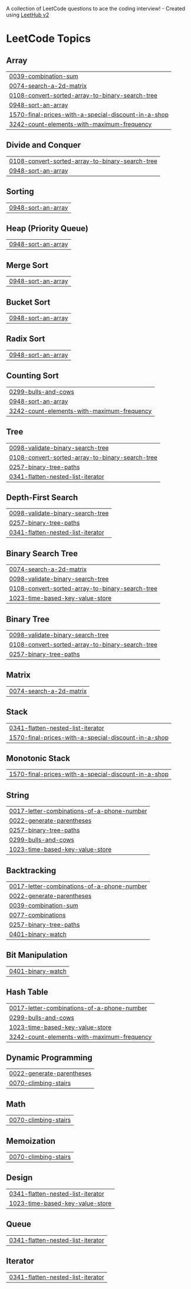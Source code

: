 A collection of LeetCode questions to ace the coding interview! - Created using [LeetHub v2](https://github.com/arunbhardwaj/LeetHub-2.0)
<!---LeetCode Topics Start-->
# LeetCode Topics
## Array
|  |
| ------- |
| [0039-combination-sum](https://github.com/Saydaliyev-Elmurod/leetcode75/tree/master/0039-combination-sum) |
| [0074-search-a-2d-matrix](https://github.com/Saydaliyev-Elmurod/leetcode75/tree/master/0074-search-a-2d-matrix) |
| [0108-convert-sorted-array-to-binary-search-tree](https://github.com/Saydaliyev-Elmurod/leetcode75/tree/master/0108-convert-sorted-array-to-binary-search-tree) |
| [0948-sort-an-array](https://github.com/Saydaliyev-Elmurod/leetcode75/tree/master/0948-sort-an-array) |
| [1570-final-prices-with-a-special-discount-in-a-shop](https://github.com/Saydaliyev-Elmurod/leetcode75/tree/master/1570-final-prices-with-a-special-discount-in-a-shop) |
| [3242-count-elements-with-maximum-frequency](https://github.com/Saydaliyev-Elmurod/leetcode75/tree/master/3242-count-elements-with-maximum-frequency) |
## Divide and Conquer
|  |
| ------- |
| [0108-convert-sorted-array-to-binary-search-tree](https://github.com/Saydaliyev-Elmurod/leetcode75/tree/master/0108-convert-sorted-array-to-binary-search-tree) |
| [0948-sort-an-array](https://github.com/Saydaliyev-Elmurod/leetcode75/tree/master/0948-sort-an-array) |
## Sorting
|  |
| ------- |
| [0948-sort-an-array](https://github.com/Saydaliyev-Elmurod/leetcode75/tree/master/0948-sort-an-array) |
## Heap (Priority Queue)
|  |
| ------- |
| [0948-sort-an-array](https://github.com/Saydaliyev-Elmurod/leetcode75/tree/master/0948-sort-an-array) |
## Merge Sort
|  |
| ------- |
| [0948-sort-an-array](https://github.com/Saydaliyev-Elmurod/leetcode75/tree/master/0948-sort-an-array) |
## Bucket Sort
|  |
| ------- |
| [0948-sort-an-array](https://github.com/Saydaliyev-Elmurod/leetcode75/tree/master/0948-sort-an-array) |
## Radix Sort
|  |
| ------- |
| [0948-sort-an-array](https://github.com/Saydaliyev-Elmurod/leetcode75/tree/master/0948-sort-an-array) |
## Counting Sort
|  |
| ------- |
| [0299-bulls-and-cows](https://github.com/Saydaliyev-Elmurod/leetcode75/tree/master/0299-bulls-and-cows) |
| [0948-sort-an-array](https://github.com/Saydaliyev-Elmurod/leetcode75/tree/master/0948-sort-an-array) |
| [3242-count-elements-with-maximum-frequency](https://github.com/Saydaliyev-Elmurod/leetcode75/tree/master/3242-count-elements-with-maximum-frequency) |
## Tree
|  |
| ------- |
| [0098-validate-binary-search-tree](https://github.com/Saydaliyev-Elmurod/leetcode75/tree/master/0098-validate-binary-search-tree) |
| [0108-convert-sorted-array-to-binary-search-tree](https://github.com/Saydaliyev-Elmurod/leetcode75/tree/master/0108-convert-sorted-array-to-binary-search-tree) |
| [0257-binary-tree-paths](https://github.com/Saydaliyev-Elmurod/leetcode75/tree/master/0257-binary-tree-paths) |
| [0341-flatten-nested-list-iterator](https://github.com/Saydaliyev-Elmurod/leetcode75/tree/master/0341-flatten-nested-list-iterator) |
## Depth-First Search
|  |
| ------- |
| [0098-validate-binary-search-tree](https://github.com/Saydaliyev-Elmurod/leetcode75/tree/master/0098-validate-binary-search-tree) |
| [0257-binary-tree-paths](https://github.com/Saydaliyev-Elmurod/leetcode75/tree/master/0257-binary-tree-paths) |
| [0341-flatten-nested-list-iterator](https://github.com/Saydaliyev-Elmurod/leetcode75/tree/master/0341-flatten-nested-list-iterator) |
## Binary Search Tree
|  |
| ------- |
| [0074-search-a-2d-matrix](https://github.com/Saydaliyev-Elmurod/leetcode75/tree/master/0074-search-a-2d-matrix) |
| [0098-validate-binary-search-tree](https://github.com/Saydaliyev-Elmurod/leetcode75/tree/master/0098-validate-binary-search-tree) |
| [0108-convert-sorted-array-to-binary-search-tree](https://github.com/Saydaliyev-Elmurod/leetcode75/tree/master/0108-convert-sorted-array-to-binary-search-tree) |
| [1023-time-based-key-value-store](https://github.com/Saydaliyev-Elmurod/leetcode75/tree/master/1023-time-based-key-value-store) |
## Binary Tree
|  |
| ------- |
| [0098-validate-binary-search-tree](https://github.com/Saydaliyev-Elmurod/leetcode75/tree/master/0098-validate-binary-search-tree) |
| [0108-convert-sorted-array-to-binary-search-tree](https://github.com/Saydaliyev-Elmurod/leetcode75/tree/master/0108-convert-sorted-array-to-binary-search-tree) |
| [0257-binary-tree-paths](https://github.com/Saydaliyev-Elmurod/leetcode75/tree/master/0257-binary-tree-paths) |
## Matrix
|  |
| ------- |
| [0074-search-a-2d-matrix](https://github.com/Saydaliyev-Elmurod/leetcode75/tree/master/0074-search-a-2d-matrix) |
## Stack
|  |
| ------- |
| [0341-flatten-nested-list-iterator](https://github.com/Saydaliyev-Elmurod/leetcode75/tree/master/0341-flatten-nested-list-iterator) |
| [1570-final-prices-with-a-special-discount-in-a-shop](https://github.com/Saydaliyev-Elmurod/leetcode75/tree/master/1570-final-prices-with-a-special-discount-in-a-shop) |
## Monotonic Stack
|  |
| ------- |
| [1570-final-prices-with-a-special-discount-in-a-shop](https://github.com/Saydaliyev-Elmurod/leetcode75/tree/master/1570-final-prices-with-a-special-discount-in-a-shop) |
## String
|  |
| ------- |
| [0017-letter-combinations-of-a-phone-number](https://github.com/Saydaliyev-Elmurod/leetcode75/tree/master/0017-letter-combinations-of-a-phone-number) |
| [0022-generate-parentheses](https://github.com/Saydaliyev-Elmurod/leetcode75/tree/master/0022-generate-parentheses) |
| [0257-binary-tree-paths](https://github.com/Saydaliyev-Elmurod/leetcode75/tree/master/0257-binary-tree-paths) |
| [0299-bulls-and-cows](https://github.com/Saydaliyev-Elmurod/leetcode75/tree/master/0299-bulls-and-cows) |
| [1023-time-based-key-value-store](https://github.com/Saydaliyev-Elmurod/leetcode75/tree/master/1023-time-based-key-value-store) |
## Backtracking
|  |
| ------- |
| [0017-letter-combinations-of-a-phone-number](https://github.com/Saydaliyev-Elmurod/leetcode75/tree/master/0017-letter-combinations-of-a-phone-number) |
| [0022-generate-parentheses](https://github.com/Saydaliyev-Elmurod/leetcode75/tree/master/0022-generate-parentheses) |
| [0039-combination-sum](https://github.com/Saydaliyev-Elmurod/leetcode75/tree/master/0039-combination-sum) |
| [0077-combinations](https://github.com/Saydaliyev-Elmurod/leetcode75/tree/master/0077-combinations) |
| [0257-binary-tree-paths](https://github.com/Saydaliyev-Elmurod/leetcode75/tree/master/0257-binary-tree-paths) |
| [0401-binary-watch](https://github.com/Saydaliyev-Elmurod/leetcode75/tree/master/0401-binary-watch) |
## Bit Manipulation
|  |
| ------- |
| [0401-binary-watch](https://github.com/Saydaliyev-Elmurod/leetcode75/tree/master/0401-binary-watch) |
## Hash Table
|  |
| ------- |
| [0017-letter-combinations-of-a-phone-number](https://github.com/Saydaliyev-Elmurod/leetcode75/tree/master/0017-letter-combinations-of-a-phone-number) |
| [0299-bulls-and-cows](https://github.com/Saydaliyev-Elmurod/leetcode75/tree/master/0299-bulls-and-cows) |
| [1023-time-based-key-value-store](https://github.com/Saydaliyev-Elmurod/leetcode75/tree/master/1023-time-based-key-value-store) |
| [3242-count-elements-with-maximum-frequency](https://github.com/Saydaliyev-Elmurod/leetcode75/tree/master/3242-count-elements-with-maximum-frequency) |
## Dynamic Programming
|  |
| ------- |
| [0022-generate-parentheses](https://github.com/Saydaliyev-Elmurod/leetcode75/tree/master/0022-generate-parentheses) |
| [0070-climbing-stairs](https://github.com/Saydaliyev-Elmurod/leetcode75/tree/master/0070-climbing-stairs) |
## Math
|  |
| ------- |
| [0070-climbing-stairs](https://github.com/Saydaliyev-Elmurod/leetcode75/tree/master/0070-climbing-stairs) |
## Memoization
|  |
| ------- |
| [0070-climbing-stairs](https://github.com/Saydaliyev-Elmurod/leetcode75/tree/master/0070-climbing-stairs) |
## Design
|  |
| ------- |
| [0341-flatten-nested-list-iterator](https://github.com/Saydaliyev-Elmurod/leetcode75/tree/master/0341-flatten-nested-list-iterator) |
| [1023-time-based-key-value-store](https://github.com/Saydaliyev-Elmurod/leetcode75/tree/master/1023-time-based-key-value-store) |
## Queue
|  |
| ------- |
| [0341-flatten-nested-list-iterator](https://github.com/Saydaliyev-Elmurod/leetcode75/tree/master/0341-flatten-nested-list-iterator) |
## Iterator
|  |
| ------- |
| [0341-flatten-nested-list-iterator](https://github.com/Saydaliyev-Elmurod/leetcode75/tree/master/0341-flatten-nested-list-iterator) |
<!---LeetCode Topics End-->
